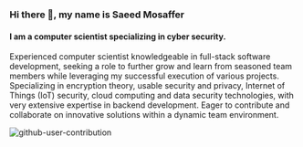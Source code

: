 ### Hi there 👋, my name is Saeed Mosaffer
#### I am a computer scientist specializing in cyber security.

Experienced computer scientist knowledgeable in full-stack software development, seeking a role to further grow and learn from seasoned team members while leveraging my successful execution of various projects.
Specializing in encryption theory, usable security and privacy, Internet of Things (IoT) security, cloud computing and data security technologies, with very extensive expertise in backend development. 
Eager to contribute and collaborate on innovative solutions within a dynamic team environment.
 
![github-user-contribution](https://github.com/user-attachments/assets/ff8916b6-00ee-4d70-907d-775868030f30)
